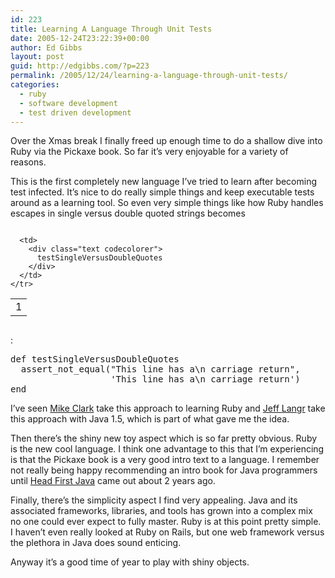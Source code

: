 ```yaml
---
id: 223
title: Learning A Language Through Unit Tests
date: 2005-12-24T23:22:39+00:00
author: Ed Gibbs
layout: post
guid: http://edgibbs.com/?p=223
permalink: /2005/12/24/learning-a-language-through-unit-tests/
categories:
  - ruby
  - software development
  - test driven development
---
```

Over the Xmas break I finally freed up enough time to do a shallow dive into Ruby via the Pickaxe book. So far it&#8217;s very enjoyable for a variety of reasons.

This is the first completely new language I&#8217;ve tried to learn after becoming test infected. It&#8217;s nice to do really simple things and keep executable tests around as a learning tool. So even very simple things like how Ruby handles escapes in single versus double quoted strings becomes

<div class="codecolorer-container text vibrant overflow-off" style="overflow:auto;white-space:nowrap;">
  <table cellspacing="0" cellpadding="0">
    <tr>
      <td class="line-numbers">
        <div>
          1<br />
        </div>
      </td>
      
      <td>
        <div class="text codecolorer">
          testSingleVersusDoubleQuotes
        </div>
      </td>
    </tr>
  </table>
</div>

:

<pre>def testSingleVersusDoubleQuotes
  assert_not_equal("This line has a\n carriage return",
                   'This line has a\n carriage return')
end
</pre>

I&#8217;ve seen [Mike Clark](http://www.clarkware.com/cgi/blosxom/2005/03/18) take this approach to learning Ruby and [Jeff Langr](http://langrsoft.com/agileJava/) take this approach with Java 1.5, which is part of what gave me the idea.

Then there&#8217;s the shiny new toy aspect which is so far pretty obvious. Ruby is the new cool language. I think one advantage to this that I&#8217;m experiencing is that the Pickaxe book is a very good intro text to a language. I remember not really being happy recommending an intro book for Java programmers until [Head First Java](http://www.oreilly.com/catalog/hfjava/) came out about 2 years ago.

Finally, there&#8217;s the simplicity aspect I find very appealing. Java and its associated frameworks, libraries, and tools has grown into a complex mix no one could ever expect to fully master. Ruby is at this point pretty simple. I haven&#8217;t even really looked at Ruby on Rails, but one web framework versus the plethora in Java does sound enticing. 

Anyway it&#8217;s a good time of year to play with shiny objects.